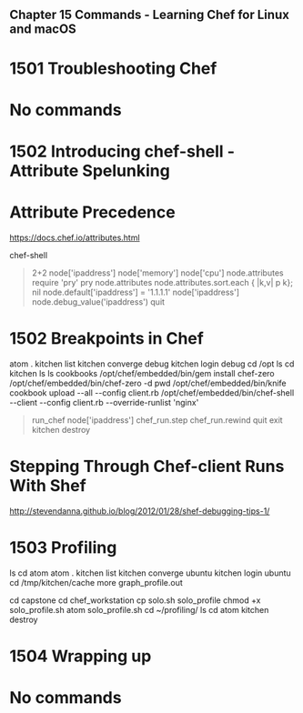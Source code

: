 Chapter 15 Commands - Learning Chef for Linux and macOS
-------------------------------------------------------

1501 Troubleshooting Chef
=========================
# No commands

1502 Introducing chef-shell - Attribute Spelunking
==================================================
# Attribute Precedence
https://docs.chef.io/attributes.html

chef-shell
> 2+2
> node['ipaddress']
> node['memory']
> node['cpu']
> node.attributes
> require 'pry'
> pry
> node.attributes
> node.attributes.sort.each { |k,v| p k}; nil
> node.default['ipaddress'] = '1.1.1.1'
> node['ipaddress']
> node.debug_value('ipaddress')
> quit 

1502 Breakpoints in Chef
========================
atom .
kitchen list
kitchen converge debug
kitchen login debug
cd /opt
ls
cd kitchen
ls
ls cookbooks
/opt/chef/embedded/bin/gem install chef-zero
/opt/chef/embedded/bin/chef-zero -d
pwd
/opt/chef/embedded/bin/knife cookbook upload --all --config client.rb
/opt/chef/embedded/bin/chef-shell --client --config client.rb --override-runlist 'nginx'
> run_chef
> node['ipaddress']
> chef_run.step
> chef_run.rewind
> quit
exit
kitchen destroy

# Stepping Through Chef-client Runs With Shef
http://stevendanna.github.io/blog/2012/01/28/shef-debugging-tips-1/


1503 Profiling
==============
ls
cd atom
atom .
kitchen list
kitchen converge ubuntu
kitchen login ubuntu
cd /tmp/kitchen/cache
more graph_profile.out

cd capstone
cd chef_workstation
cp solo.sh solo_profile
chmod +x solo_profile.sh
atom solo_profile.sh
cd ~/profiling/
ls
cd atom
kitchen destroy

1504 Wrapping up
================
# No commands
